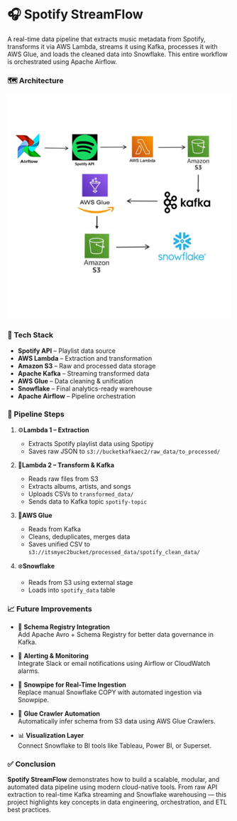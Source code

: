 # 🎧 Spotify StreamFlow

A real-time data pipeline that extracts music metadata from Spotify, transforms it via AWS Lambda, streams it using Kafka, processes it with AWS Glue, and loads the cleaned data into Snowflake. This entire workflow is orchestrated using Apache Airflow.

### 🗺️ Architecture

![Architecture](Architecture1.jpeg)


### 🚀 Tech Stack

- **Spotify API** – Playlist data source  
- **AWS Lambda** – Extraction and transformation  
- **Amazon S3** – Raw and processed data storage  
- **Apache Kafka** – Streaming transformed data  
- **AWS Glue** – Data cleaning & unification  
- **Snowflake** – Final analytics-ready warehouse  
- **Apache Airflow** – Pipeline orchestration

### 🔄 Pipeline Steps

1. ⚙️**Lambda 1 – Extraction**
   - Extracts Spotify playlist data using Spotipy
   - Saves raw JSON to `s3://bucketkafkaec2/raw_data/to_processed/`

2. 🧪**Lambda 2 – Transform & Kafka**
   - Reads raw files from S3
   - Extracts albums, artists, and songs
   - Uploads CSVs to `transformed_data/`
   - Sends data to Kafka topic `spotify-topic`

3. 🔬**AWS Glue**
   - Reads from Kafka
   - Cleans, deduplicates, merges data
   - Saves unified CSV to `s3://itsmyec2bucket/processed_data/spotify_clean_data/`

4. ❄️**Snowflake**
   - Reads from S3 using external stage
   - Loads into `spotify_data` table

### 📈 Future Improvements

- 🧩 **Schema Registry Integration**  
  Add Apache Avro + Schema Registry for better data governance in Kafka.

- 🔔 **Alerting & Monitoring**  
  Integrate Slack or email notifications using Airflow or CloudWatch alarms.

- 🚀 **Snowpipe for Real-Time Ingestion**  
  Replace manual Snowflake COPY with automated ingestion via Snowpipe.

- 🧹 **Glue Crawler Automation**  
  Automatically infer schema from S3 data using AWS Glue Crawlers.

- 📊 **Visualization Layer**  
  Connect Snowflake to BI tools like Tableau, Power BI, or Superset.

### ✅ Conclusion

**Spotify StreamFlow** demonstrates how to build a scalable, modular, and automated data pipeline using modern cloud-native tools. From raw API extraction to real-time Kafka streaming and Snowflake warehousing — this project highlights key concepts in data engineering, orchestration, and ETL best practices.
